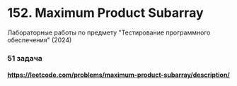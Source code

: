 # 152. Maximum Product Subarray
Лабораторные работы по предмету "Тестирование программного обеспечения" (2024)

### 51 задача

#### https://leetcode.com/problems/maximum-product-subarray/description/